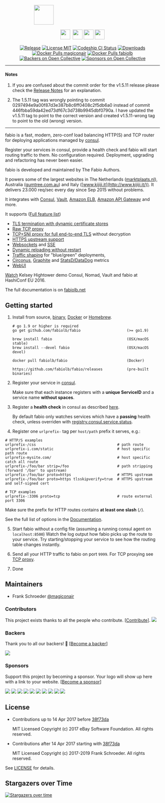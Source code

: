 <p align="center">
  <p align="center" style="width: 50%; height: 64px;">
    <img src="https://cdn.rawgit.com/fabiolb/fabio/015e999/fabio.svg" height="64"/>
  </p>
  <p align="center" style="margin-top: 16px">
    <a href="http://ebay.github.io/"><img src="https://cdn.rawgit.com/fabiolb/fabio/7a02e1f/ebay.png" height="32" style="padding-right: 4px"/></a>
    <a href="http://www.ebayclassifiedsgroup.com"><img src="https://cdn.rawgit.com/fabiolb/fabio/7a02e1f/ecg.png" height="32"/></a>
    <a href="http://www.mytaxi.de"><img src="https://cdn.rawgit.com/fabiolb/fabio/7a02e1f/mytaxi.png" height="32"/></a>
    <a href="http://www.classmarkets.com"><img src="https://cdn.rawgit.com/fabiolb/fabio/7a02e1f/classmarkets.png" height="32"/></a>
  </p>
  <p align="center" style="margin-top: 16px">
    <a href="https://github.com/fabiolb/fabio/releases/latest"><img alt="Release" src="https://img.shields.io/github/release/fabiolb/fabio.svg?style=flat-square"></a>
    <a href="https://raw.githubusercontent.com/fabiolb/fabio/master/LICENSE"><img alt="License MIT" src="https://img.shields.io/badge/license-MIT-blue.svg?style=flat-square"></a>
    <a href="https://app.codeship.com/projects/222209"><img alt="Codeship CI Status" src="https://img.shields.io/codeship/3e8307d0-2426-0135-1183-6e6f38f65fc4/master.svg?label=codeship&style=flat-square"></a>
    <a href="https://github.com/fabiolb/fabio/releases"><img alt="Downloads" src="https://img.shields.io/github/downloads/fabiolb/fabio/total.svg?style=flat-square"></a>
    <a href="https://hub.docker.com/r/magiconair/fabio/"><img alt="Docker Pulls magiconair" src="https://img.shields.io/docker/pulls/magiconair/fabio.svg?style=flat-square&label=docker+pulls+magiconair"></a>
    <a href="https://hub.docker.com/r/fabiolb/fabio/"><img alt="Docker Pulls fabiolb" src="https://img.shields.io/docker/pulls/fabiolb/fabio.svg?style=flat-square&label=docker+pulls+fabiolb"></a>
    <a href="#backers"><img alt="Backers on Open Collective" src="https://opencollective.com/fabio/backers/badge.svg"></a>
    <a href="#sponsors"><img alt="Sponsors on Open Collective" src="https://opencollective.com/fabio/sponsors/badge.svg"></a>
  </p>
</p>

---

#### Notes

1. If you are confused about the commit order for the v1.5.11 release please
   check the [Release Notes](https://github.com/fabiolb/fabio/releases/tag/v1.5.11)
   for an explanation.

1. The 1.5.11 tag was wrongly pointing to commit 0297494e9a00f87d3e387b8c6ff0408c2f5db6a0
   instead of commit 446fbba59da42ed73df67c3d738b9945dbf0790a. I have updated the v1.5.11
   tag to point to the correct version and created v1.5.11-wrong tag to point to the
   old (wrong) version.

---

fabio is a fast, modern, zero-conf load balancing HTTP(S) and TCP router
for deploying applications managed by [consul](https://consul.io/).

Register your services in consul, provide a health check and fabio will start
routing traffic to them. No configuration required. Deployment, upgrading and
refactoring has never been easier.

fabio is developed and maintained by The Fabio Authors.

It powers some of the largest websites in
The Netherlands ([marktplaats.nl](http://www.marktplaats.nl/)),
Australia ([gumtree.com.au](http://www.gumtree.com.au))
and Italy ([www.kijiji.it](http://www.kijiji.it/)).
It delivers 23.000 req/sec every day since Sep 2015 without problems.

It integrates with
[Consul](https://consul.io/),
[Vault](https://vaultproject.io/),
[Amazon ELB](https://aws.amazon.com/elasticloadbalancing),
[Amazon API Gateway](https://aws.amazon.com/api-gateway/)
and more.

It supports ([Full feature list](https://fabiolb.net/feature/))

* [TLS termination with dynamic certificate stores](https://fabiolb.net/feature/certificate-stores/)
* [Raw TCP proxy](https://fabiolb.net/feature/tcp-proxy/)
* [TCP+SNI proxy for full end-to-end TLS](https://fabiolb.net/feature/tcp-sni-proxy/) without decryption
* [HTTPS upstream support](https://fabiolb.net/feature/https-upstream/)
* [Websockets](https://fabiolb.net/feature/websockets/) and
  [SSE](https://fabiolb.net/feature/sse/)
* [Dynamic reloading without restart](https://fabiolb.net/feature/dynamic-reloading/)
* [Traffic shaping](https://fabiolb.net/feature/traffic-shaping/) for "blue/green" deployments,
* [Circonus](https://fabiolb.net/feature/metrics/),
  [Graphite](https://fabiolb.net/feature/metrics/) and
  [StatsD/DataDog](https://fabiolb.net/feature/metrics/) metrics
* [WebUI](https://fabiolb.net/feature/web-ui/)

[Watch](https://www.youtube.com/watch?v=gf43TcWjBrE&list=PL81sUbsFNc5b-Gd59Lpz7BW0eHJBt0GvE&index=1)
Kelsey Hightower demo Consul, Nomad, Vault and fabio at HashiConf EU 2016.

The full documentation is on [fabiolb.net](https://fabiolb.net/)

## Getting started

1. Install from source, [binary](https://github.com/fabiolb/fabio/releases),
   [Docker](https://hub.docker.com/r/fabiolb/fabio/) or [Homebrew](http://brew.sh).
    ```shell
	# go 1.9 or higher is required
    go get github.com/fabiolb/fabio                     (>= go1.9)

    brew install fabio                                  (OSX/macOS stable)
    brew install --devel fabio                          (OSX/macOS devel)

    docker pull fabiolb/fabio                           (Docker)

    https://github.com/fabiolb/fabio/releases           (pre-built binaries)
    ```

2. Register your service in [consul](https://consul.io/).

   Make sure that each instance registers with a **unique ServiceID** and a service name **without spaces**.

3. Register a **health check** in consul as described [here](https://consul.io/docs/agent/checks.html).

   By default fabio only watches services which have a **passing** health check, unless overriden with [registry.consul.service.status](https://fabiolb.net/ref/registry.consul.service.status/).

4. Register one `urlprefix-` tag per `host/path` prefix it serves, e.g.:

```
# HTTP/S examples
urlprefix-/css                                     # path route
urlprefix-i.com/static                             # host specific path route
urlprefix-mysite.com/                              # host specific catch all route
urlprefix-/foo/bar strip=/foo                      # path stripping (forward '/bar' to upstream)
urlprefix-/foo/bar proto=https                     # HTTPS upstream
urlprefix-/foo/bar proto=https tlsskipverify=true  # HTTPS upstream and self-signed cert

# TCP examples
urlprefix-:3306 proto=tcp                          # route external port 3306
```

   Make sure the prefix for HTTP routes contains **at least one slash** (`/`).

   See the full list of options in the [Documentation](https://github.com/fabiolb/fabio/wiki/Routing#config-language).

5. Start fabio without a config file (assuming a running consul agent on `localhost:8500`)
   Watch the log output how fabio picks up the route to your service.
   Try starting/stopping your service to see how the routing table changes instantly.

6. Send all your HTTP traffic to fabio on port `9999`.
   For TCP proxying see [TCP proxy](https://fabiolb.net/feature/tcp-proxy/).

7. Done

## Maintainers

* Frank Schroeder [@magiconair](https://twitter.com/magiconair)

### Contributors

This project exists thanks to all the people who contribute. [[Contribute](CONTRIBUTING.md)].
<a href="https://github.com/fabiolb/fabio/graphs/contributors"><img src="https://opencollective.com/fabio/contributors.svg?width=890" /></a>


### Backers

Thank you to all our backers! 🙏 [[Become a backer](https://opencollective.com/fabio#backer)]

<a href="https://opencollective.com/fabio#backers" target="_blank"><img src="https://opencollective.com/fabio/backers.svg?width=890"></a>


### Sponsors

Support this project by becoming a sponsor. Your logo will show up here with a link to your website. [[Become a sponsor](https://opencollective.com/fabio#sponsor)]

<a href="https://opencollective.com/fabio/sponsor/0/website" target="_blank"><img src="https://opencollective.com/fabio/sponsor/0/avatar.svg"></a>
<a href="https://opencollective.com/fabio/sponsor/1/website" target="_blank"><img src="https://opencollective.com/fabio/sponsor/1/avatar.svg"></a>
<a href="https://opencollective.com/fabio/sponsor/2/website" target="_blank"><img src="https://opencollective.com/fabio/sponsor/2/avatar.svg"></a>
<a href="https://opencollective.com/fabio/sponsor/3/website" target="_blank"><img src="https://opencollective.com/fabio/sponsor/3/avatar.svg"></a>
<a href="https://opencollective.com/fabio/sponsor/4/website" target="_blank"><img src="https://opencollective.com/fabio/sponsor/4/avatar.svg"></a>
<a href="https://opencollective.com/fabio/sponsor/5/website" target="_blank"><img src="https://opencollective.com/fabio/sponsor/5/avatar.svg"></a>
<a href="https://opencollective.com/fabio/sponsor/6/website" target="_blank"><img src="https://opencollective.com/fabio/sponsor/6/avatar.svg"></a>
<a href="https://opencollective.com/fabio/sponsor/7/website" target="_blank"><img src="https://opencollective.com/fabio/sponsor/7/avatar.svg"></a>
<a href="https://opencollective.com/fabio/sponsor/8/website" target="_blank"><img src="https://opencollective.com/fabio/sponsor/8/avatar.svg"></a>
<a href="https://opencollective.com/fabio/sponsor/9/website" target="_blank"><img src="https://opencollective.com/fabio/sponsor/9/avatar.svg"></a>


## License

* Contributions up to 14 Apr 2017 before [38f73da](https://github.com/fabiolb/fabio/commit/38f73da6413b68fed1631101ac1d0b79a2fac870)

  MIT Licensed
  Copyright (c) 2017 eBay Software Foundation. All rights reserved.

* Contributions after 14 Apr 2017 starting with  [38f73da](https://github.com/fabiolb/fabio/commit/38f73da6413b68fed1631101ac1d0b79a2fac870)

  MIT Licensed
  Copyright (c) 2017-2019 Frank Schroeder. All rights reserved.

See [LICENSE](https://github.com/fabiolb/fabio/blob/master/LICENSE) for details.

## Stargazers over Time

[![Stargazers over time](https://starcharts.herokuapp.com/fabiolb/fabio.svg)](https://starcharts.herokuapp.com/fabiolb/fabio)
